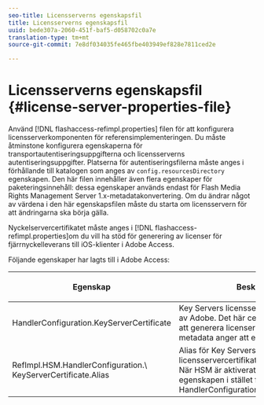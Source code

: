 ```yaml
---
seo-title: Licensserverns egenskapsfil
title: Licensserverns egenskapsfil
uuid: bede307a-2060-451f-baf5-d058702c0a7e
translation-type: tm+mt
source-git-commit: 7e8df034035fe465fbe403949ef828e7811ced2e

---
```



# Licensserverns egenskapsfil {#license-server-properties-file}

Använd [!DNL flashaccess-refimpl.properties] filen för att konfigurera licensserverkomponenten för referensimplementeringen. Du måste åtminstone konfigurera egenskaperna för transportautentiseringsuppgifterna och licensserverns autentiseringsuppgifter. Platserna för autentiseringsfilerna måste anges i förhållande till katalogen som anges av `config.resourcesDirectory` egenskapen. Den här filen innehåller även flera egenskaper för paketeringsinnehåll: dessa egenskaper används endast för Flash Media Rights Management Server 1.x-metadatakonvertering. Om du ändrar något av värdena i den här egenskapsfilen måste du starta om licensservern för att ändringarna ska börja gälla.

Nyckelservercertifikatet måste anges i [!DNL flashaccess-refimpl.properties]om du vill ha stöd för generering av licenser för fjärrnyckelleverans till iOS-klienter i Adobe Access.

Följande egenskaper har lagts till i Adobe Access:

<table frame="all" colsep="1" rowsep="1" class="+ topic/table adobe-d/table " id="table_xz2_lwy_n4"> 
 <thead class="- topic/thead "> 
  <tr rowsep="1" class="- topic/row "> 
   <th colname="1" class="- topic/entry entry"> <p class="- topic/p ">Egenskap </p> </th> 
   <th colname="2" class="- topic/entry entry"> <p class="- topic/p ">Beskrivning </p> </th> 
  </tr> 
 </thead>
 <tbody class="- topic/tbody "> 
  <tr rowsep="1" class="- topic/row "> 
   <td colname="1" class="- topic/entry "><span class="codeph"> HandlerConfiguration.KeyServerCertificate</span> </td> 
   <td colname="2" class="- topic/entry "> Key Servers licensservercertifikat, utfärdat av Adobe. Det här certifikatet används för att generera licenser för iOS-enheter när metadata anger att en nyckelserver krävs. </td> 
  </tr> 
  <tr rowsep="0" class="- topic/row "> 
   <td colname="1" class="- topic/entry "><span class="codeph"> RefImpl.HSM.HandlerConfiguration.\ KeyServerCertificate.Alias</span> </td> 
   <td colname="2" class="- topic/entry ">Alias för Key Servers Adobe-utfärdade licensservercertifikat som lagras på HSM. När HSM är aktiverat använder du den här egenskapen i stället för <span class="codeph"> HandlerConfiguration.KeyServerCertificate</span>. </td> 
  </tr> 
 </tbody> 
</table>

